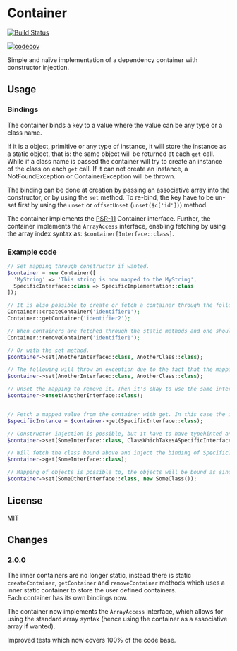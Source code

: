 # Container

[![Build Status](https://travis-ci.org/jitesoft/php-container.svg?branch=master)](https://travis-ci.org/jitesoft/php-container)

[![codecov](https://codecov.io/gh/jitesoft/php-container/branch/master/graph/badge.svg)](https://codecov.io/gh/jitesoft/php-container)

Simple and naïve implementation of a dependency container with constructor injection.  

## Usage

### Bindings

The container binds a key to a value where the value can be any type or a class name.  

If it is a object, primitive or any type of instance, it will store the instance as a static object, 
that is: the same object will be returned at each `get` call. While if a class name is passed the container
will try to create an instance of the class on each `get` call. If it can not create an instance, a NotFoundException 
or ContainerException will be thrown.

The binding can be done at creation by passing an associative array into the constructor, or by using the `set` 
method. To re-bind, the key have to be un-set first by using the `unset` or `offsetUnset` (`unset($c['id'])`) method.  

The container implements the [PSR-11](https://github.com/container-interop/fig-standards/blob/master/proposed/container.md) Container interface.
Further, the container implements the `ArrayAccess` interface, enabling fetching by using the array index syntax as: `$container[Interface::class]`.  


### Example code

```php
// Set mapping through constructor if wanted.
$container = new Container([
  'MyString' => 'This string is now mapped to the MyString',
  SpecificInterface::class => SpecificImplementation::class
]);

// It is also possible to create or fetch a container through the following static methods:
Container::createContainer('identifier1');
Container::getContainer('identifier2');

// When containers are fetched through the static methods and one should be removed, use the static removeContainer method:
Container::removeContainer('identifier1');

// Or with the set method.
$container->set(AnotherInterface::class, AnotherClass::class);

// The following will throw an exception due to the fact that the mapping already exist (looks for key).
$container->set(AnotherInterface::class, AnotherClass::class);

// Unset the mapping to remove it. Then it's okay to use the same interface as key again.
$container->unset(AnotherInterface::class);


// Fetch a mapped value from the container with get. In this case the instance will be of the AnotherClass type.
$specificInstance = $container->get(SpecificInterface::class);

// Constructor injection is possible, but it have to have typehinted and mapped types to be able to set it.
$container->set(SomeInterface::class, ClassWhichTakesASpecificInterfaceInConstructor::class);

// Will fetch the class bound above and inject the binding of SpecificInterface into the constructor.
$container->get(SomeInterface::class);

// Mapping of objects is possible to, the objects will be bound as singletons and will not be recreated.
$container->set(SomeOtherInterface::class, new SomeClass());
```

## License

MIT


## Changes

### 2.0.0

The inner containers are no longer static, instead there is static `createContainer`, `getContainer` and `removeContainer` 
methods which uses a inner static container to store the user defined containers.  
Each container has its own bindings now.  

The container now implements the `ArrayAccess` interface, which allows for using the standard array syntax (hence using the 
container as a associative array if wanted).

Improved tests which now covers 100% of the code base.

